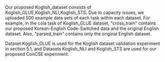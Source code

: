 Our proposed Koglish_dataset consists of Koglish_GLUE,Koglish_NLI,Koglish_STS.
Due to capacity issues, we uploaded 500 example data sets of each task within each dataset.
For example, in the cola task of Koglish_GLUE dataset, "cross_train" contains our proposed Korean-English Code-Switched data and the original English dataset. Also, "parsed_train" contains only the original English dataset.

Dataset Koglish_GLUE is used for the Koglish dataset validation experiment in section 5.1, and Datasets Koglish_NLI and Koglish_STS are used for our proposed ConCSE experiment.


